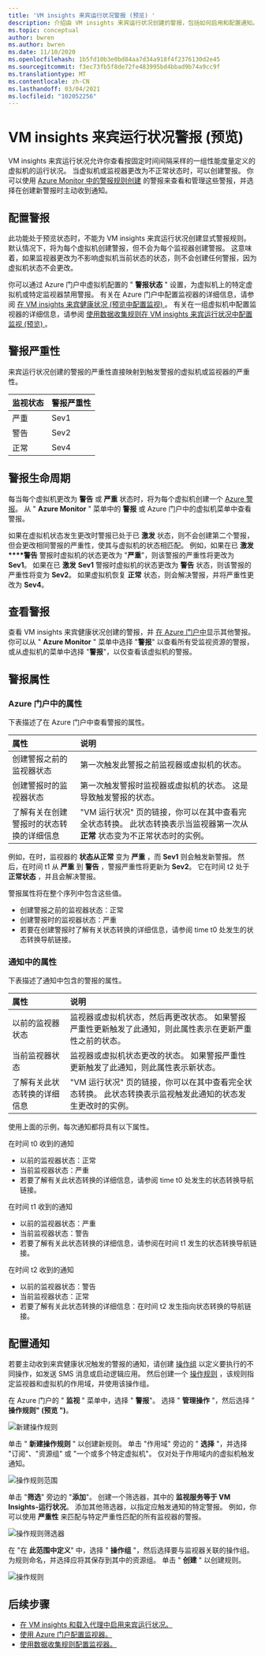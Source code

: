 ```yaml
---
title: 'VM insights 来宾运行状况警报 (预览) '
description: 介绍由 VM insights 来宾运行状况创建的警报，包括如何启用和配置通知。
ms.topic: conceptual
author: bwren
ms.author: bwren
ms.date: 11/10/2020
ms.openlocfilehash: 1b5fd10b3e0bd84aa7d34a918f4f2376130d2e45
ms.sourcegitcommit: f3ec73fb5f8de72fe483995bd4bbad9b74a9cc9f
ms.translationtype: MT
ms.contentlocale: zh-CN
ms.lasthandoff: 03/04/2021
ms.locfileid: "102052256"
---
```

# <a name="vm-insights-guest-health-alerts-preview"></a>VM insights 来宾运行状况警报 (预览) 
VM insights 来宾运行状况允许你查看按固定时间间隔采样的一组性能度量定义的虚拟机的运行状况。 当虚拟机或监视器更改为不正常状态时，可以创建警报。 你可以使用 [Azure Monitor 中的警报规则创建](../alerts/alerts-overview.md) 的警报来查看和管理这些警报，并选择在创建新警报时主动收到通知。

## <a name="configure-alerts"></a>配置警报
此功能处于预览状态时，不能为 VM insights 来宾运行状况创建显式警报规则。 默认情况下，将为每个虚拟机创建警报，但不会为每个监视器创建警报。  这意味着，如果监视器更改为不影响虚拟机当前状态的状态，则不会创建任何警报，因为虚拟机状态不会更改。 

你可以通过 Azure 门户中虚拟机配置的 " **警报状态** " 设置，为虚拟机上的特定虚拟机或特定监视器禁用警报。 有关在 Azure 门户中配置监视器的详细信息，请参阅 [在 VM insights 来宾健康状况 (预览中配置监视) ](vminsights-health-configure.md) 。 有关在一组虚拟机中配置监视器的详细信息，请参阅 [使用数据收集规则在 VM insights 来宾运行状况中配置监视 (预览) ](vminsights-health-configure-dcr.md) 。

## <a name="alert-severity"></a>警报严重性
来宾运行状况创建的警报的严重性直接映射到触发警报的虚拟机或监视器的严重性。

| 监视状态 | 警报严重性 |
|:---|:---|
| 严重 | Sev1 |
| 警告  | Sev2 |
| 正常  | Sev4 |

## <a name="alert-lifecycle"></a>警报生命周期
每当每个虚拟机更改为 **警告** 或 **严重** 状态时，将为每个虚拟机创建一个 [Azure 警报](../alerts/alerts-overview.md)。 从 " **Azure Monitor** " 菜单中的 **警报** 或 Azure 门户中的虚拟机菜单中查看警报。

如果在虚拟机状态发生更改时警报已处于已 **激发** 状态，则不会创建第二个警报，但会更改相同警报的严重性，使其与虚拟机的状态相匹配。 例如，如果在已 **激发****警告** 警报时虚拟机的状态更改为 "**严重**"，则该警报的严重性将更改为 **Sev1**。 如果在已 **激发** **Sev1** 警报时虚拟机的状态更改为 **警告** 状态，则该警报的严重性将变为 **Sev2**。 如果虚拟机恢复 **正常** 状态，则会解决警报，并将严重性更改为 **Sev4**。

## <a name="viewing-alerts"></a>查看警报
查看 VM insights 来宾健康状况创建的警报，并 [在 Azure 门户中](../platform/alerts-overview.md#alerts-experience)显示其他警报。 你可以从 " **Azure Monitor** " 菜单中选择 "**警报**" 以查看所有受监视资源的警报，或从虚拟机的菜单中选择 "**警报**"，以仅查看该虚拟机的警报。

## <a name="alert-properties"></a>警报属性

### <a name="properties-in-the-azure-portal"></a>Azure 门户中的属性
下表描述了在 Azure 门户中查看警报的属性。

| 属性 | 说明 |
|:---|:---|
| 创建警报之前的监视器状态 | 第一次触发此警报之前监视器或虚拟机的状态。 |
| 创建警报时的监视器状态 | 第一次触发警报时监视器或虚拟机的状态。 这是导致触发警报的状态。 |
| 了解有关在创建警报时的状态转换的详细信息 | "VM 运行状况" 页的链接，你可以在其中查看完全状态转换。 此状态转换表示当监视器第一次从 **正常** 状态变为不正常状态时的实例。 |

例如，在时，监视器的 **状态从正常** 变为 **严重** ，而 **Sev1** 则会触发新警报。 然后，在时间 t1 从 **严重** 到 **警告** ，警报严重性将更新为 **Sev2**。 它在时间 t2 处于 **正常状态** ，并且会解决警报。

警报属性将在整个序列中包含这些值。

- 创建警报之前的监视器状态：正常
- 创建警报时的监视器状态：严重
- 若要在创建警报时了解有关状态转换的详细信息，请参阅 time t0 处发生的状态转换导航链接。


### <a name="properties-in-notifications"></a>通知中的属性
下表描述了通知中包含的警报的属性。

| 属性 | 说明 |
|:---|:---|
| 以前的监视器状态 | 监视器或虚拟机状态，然后再更改状态。 如果警报严重性更新触发了此通知，则此属性表示在更新严重性之前的状态。 |
| 当前监视器状态 | 监视器或虚拟机状态更改的状态。 如果警报严重性更新触发了此通知，则此属性表示新状态。 |
| 了解有关此状态转换的详细信息 | "VM 运行状况" 页的链接，你可以在其中查看完全状态转换。 此状态转换表示监视触发此通知的状态发生更改时的实例。 |

使用上面的示例，每次通知都将具有以下属性。

在时间 t0 收到的通知
- 以前的监视器状态：正常
- 当前监视器状态：严重
- 若要了解有关此状态转换的详细信息，请参阅 time t0 处发生的状态转换导航链接。

在时间 t1 收到的通知
- 以前的监视器状态：严重
- 当前监视器状态：警告
- 若要了解有关此状态转换的详细信息，请参阅在时间 t1 发生的状态转换导航链接。

在时间 t2 收到的通知
- 以前的监视器状态：警告
- 当前监视器状态：正常
- 若要了解有关此状态转换的详细信息：在时间 t2 发生指向状态转换的导航链接。

## <a name="configure-notifications"></a>配置通知
若要主动收到来宾健康状况触发的警报的通知，请创建 [操作组](../alerts/action-groups.md) 以定义要执行的不同操作，如发送 SMS 消息或启动逻辑应用。 然后创建一个 [操作规则](../alerts/alerts-action-rules.md) ，该规则指定监视器和虚拟机的作用域，并使用该操作组。

在 Azure 门户的 " **监视** " 菜单中，选择 " **警报**"。  选择 " **管理操作** "，然后选择 " **操作规则" (预览 ")**。 

![新建操作规则](media/vminsights-health-alerts/action-rule-new.png)

单击 " **新建操作规则** " 以创建新规则。 单击 "作用域" 旁边的 " **选择** "，并选择 "订阅"、"资源组" 或 "一个或多个特定虚拟机"。 仅对处于作用域内的虚拟机触发通知。

![操作规则范围](media/vminsights-health-alerts/action-rule-scope.png)

单击 "**筛选**" 旁边的 "**添加**"。 创建一个筛选器，其中的 **监视服务等于 VM Insights-运行状况**。 添加其他筛选器，以指定应触发通知的特定警报。 例如，你可以使用 **严重性** 来匹配与特定严重性匹配的所有监视器的警报。

![操作规则筛选器](media/vminsights-health-alerts/action-rule-filter.png)

在 "在 **此范围中定义**" 中，选择 " **操作组** "，然后选择要与监视器关联的操作组。 为规则命名，并选择应将其保存到其中的资源组。 单击 " **创建** " 以创建规则。

![操作规则](media/vminsights-health-alerts/action-rule.png)


## <a name="next-steps"></a>后续步骤

- [在 VM insights 和载入代理中启用来宾运行状况。](vminsights-health-enable.md)
- [使用 Azure 门户配置监视器。](vminsights-health-configure.md)
- [使用数据收集规则配置监视器。](vminsights-health-configure-dcr.md)